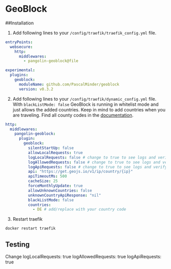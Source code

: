 # GeoBlock

##Installation
1. Add following lines to your `/config/traefik/traefik_config.yml` file.
```yaml
entryPoints:
  websecure:
    http:
      middlewares:
        - pangolin-geoblock@file

experimental:
  plugins:
    geoblock:
      moduleName: github.com/PascalMinder/geoblock
      version: v0.3.2
```
2. Add following lines to your `/config/traefik/dynamic_config.yml` file. With `blackListMode: false` GeoBlock is running in whitelist mode and just allows the added countries. Keep in mind to add countries when you are traveling. Find all county codes in the [documentation](https://github.com/PascalMinder/geoblock#full-plugin-sample-configuration).
```yaml
http:
  middlewares:
    pangolin-geoblock:
      plugin:
        geoblock:
          silentStartUp: false
          allowLocalRequests: true
          logLocalRequests: false # change to true to see logs and verify if it is working
          logAllowedRequests: false # change to true to see logs and verify if it is working
          logApiRequests: false # change to true to see logs and verify if it is working
          api: "https://get.geojs.io/v1/ip/country/{ip}"
          apiTimeoutMs: 500
          cacheSize: 25
          forceMonthlyUpdate: true
          allowUnknownCountries: false
          unknownCountryApiResponse: "nil"
          blackListMode: false
          countries:
            - DE # add/replace with your country code
```
3. Restart traefik
```bash
docker restart traefik
```

## Testing
Change 
          logLocalRequests: true
          logAllowedRequests: true
          logApiRequests: true 
